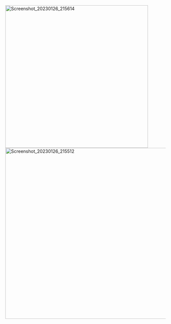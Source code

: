 <img width="448" alt="Screenshot_20230126_215614" src="https://user-images.githubusercontent.com/95235530/214891660-6df1f840-e2d1-4379-9c60-2a0ebe045fab.png">



<img width="537" alt="Screenshot_20230126_215512" src="https://user-images.githubusercontent.com/95235530/214891705-d9c25999-6a73-4710-9792-432f04a65e50.png">
